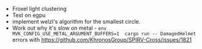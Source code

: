 - Froxel light clustering
- Test on egpu
- implement welzl's algorithm for the smallest circle.
- Work out why it's slow on metal - `env MVK_CONFIG_USE_METAL_ARGUMENT_BUFFERS=1  cargo run -- DamagedHelmet` errors with https://github.com/KhronosGroup/SPIRV-Cross/issues/1821
